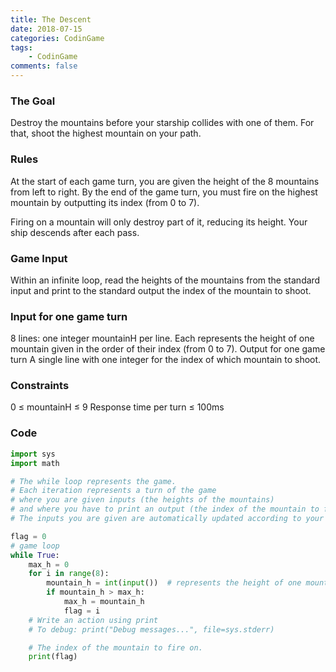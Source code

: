 ```yaml
---
title: The Descent
date: 2018-07-15
categories: CodinGame
tags:
    - CodinGame
comments: false
---
```

### The Goal
Destroy the mountains before your starship collides with one of them. For that, shoot the highest mountain on your path.
### Rules
At the start of each game turn, you are given the height of the 8 mountains from left to right.
By the end of the game turn, you must fire on the highest mountain by outputting its index (from 0 to 7).

Firing on a mountain will only destroy part of it, reducing its height. Your ship descends after each pass. 
<!-- more -->
### Game Input
Within an infinite loop, read the heights of the mountains from the standard input and print to the standard output the index of the mountain to shoot.
### Input for one game turn
8 lines: one integer mountainH per line. Each represents the height of one mountain given in the order of their index (from 0 to 7).
Output for one game turn
A single line with one integer for the index of which mountain to shoot.
### Constraints
0 ≤ mountainH ≤ 9
Response time per turn ≤ 100ms

### Code
``` python
import sys
import math

# The while loop represents the game.
# Each iteration represents a turn of the game
# where you are given inputs (the heights of the mountains)
# and where you have to print an output (the index of the mountain to fire on)
# The inputs you are given are automatically updated according to your last actions.

flag = 0
# game loop
while True:
    max_h = 0
    for i in range(8):
        mountain_h = int(input())  # represents the height of one mountain.
        if mountain_h > max_h:
            max_h = mountain_h
            flag = i
    # Write an action using print
    # To debug: print("Debug messages...", file=sys.stderr)

    # The index of the mountain to fire on.
    print(flag)
```